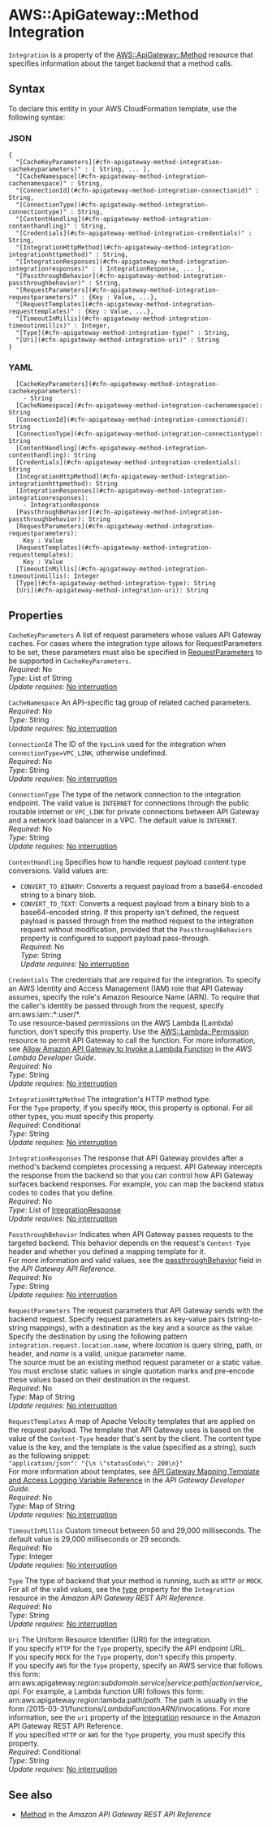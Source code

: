 # AWS::ApiGateway::Method Integration<a name="aws-properties-apitgateway-method-integration"></a>

`Integration` is a property of the [AWS::ApiGateway::Method](https://docs.aws.amazon.com/AWSCloudFormation/latest/UserGuide/aws-resource-apigateway-method.html) resource that specifies information about the target backend that a method calls\.

## Syntax<a name="aws-properties-apitgateway-method-integration-syntax"></a>

To declare this entity in your AWS CloudFormation template, use the following syntax:

### JSON<a name="aws-properties-apitgateway-method-integration-syntax.json"></a>

```
{
  "[CacheKeyParameters](#cfn-apigateway-method-integration-cachekeyparameters)" : [ String, ... ],
  "[CacheNamespace](#cfn-apigateway-method-integration-cachenamespace)" : String,
  "[ConnectionId](#cfn-apigateway-method-integration-connectionid)" : String,
  "[ConnectionType](#cfn-apigateway-method-integration-connectiontype)" : String,
  "[ContentHandling](#cfn-apigateway-method-integration-contenthandling)" : String,
  "[Credentials](#cfn-apigateway-method-integration-credentials)" : String,
  "[IntegrationHttpMethod](#cfn-apigateway-method-integration-integrationhttpmethod)" : String,
  "[IntegrationResponses](#cfn-apigateway-method-integration-integrationresponses)" : [ IntegrationResponse, ... ],
  "[PassthroughBehavior](#cfn-apigateway-method-integration-passthroughbehavior)" : String,
  "[RequestParameters](#cfn-apigateway-method-integration-requestparameters)" : {Key : Value, ...},
  "[RequestTemplates](#cfn-apigateway-method-integration-requesttemplates)" : {Key : Value, ...},
  "[TimeoutInMillis](#cfn-apigateway-method-integration-timeoutinmillis)" : Integer,
  "[Type](#cfn-apigateway-method-integration-type)" : String,
  "[Uri](#cfn-apigateway-method-integration-uri)" : String
}
```

### YAML<a name="aws-properties-apitgateway-method-integration-syntax.yaml"></a>

```
  [CacheKeyParameters](#cfn-apigateway-method-integration-cachekeyparameters): 
    - String
  [CacheNamespace](#cfn-apigateway-method-integration-cachenamespace): String
  [ConnectionId](#cfn-apigateway-method-integration-connectionid): String
  [ConnectionType](#cfn-apigateway-method-integration-connectiontype): String
  [ContentHandling](#cfn-apigateway-method-integration-contenthandling): String
  [Credentials](#cfn-apigateway-method-integration-credentials): String
  [IntegrationHttpMethod](#cfn-apigateway-method-integration-integrationhttpmethod): String
  [IntegrationResponses](#cfn-apigateway-method-integration-integrationresponses): 
    - IntegrationResponse
  [PassthroughBehavior](#cfn-apigateway-method-integration-passthroughbehavior): String
  [RequestParameters](#cfn-apigateway-method-integration-requestparameters): 
    Key : Value
  [RequestTemplates](#cfn-apigateway-method-integration-requesttemplates): 
    Key : Value
  [TimeoutInMillis](#cfn-apigateway-method-integration-timeoutinmillis): Integer
  [Type](#cfn-apigateway-method-integration-type): String
  [Uri](#cfn-apigateway-method-integration-uri): String
```

## Properties<a name="aws-properties-apitgateway-method-integration-properties"></a>

`CacheKeyParameters`  <a name="cfn-apigateway-method-integration-cachekeyparameters"></a>
A list of request parameters whose values API Gateway caches\. For cases where the integration type allows for RequestParameters to be set, these parameters must also be specified in [RequestParameters](https://docs.aws.amazon.com/AWSCloudFormation/latest/UserGuide/aws-resource-apigateway-method.html#cfn-apigateway-method-requestparameters) to be supported in `CacheKeyParameters`\.  
*Required*: No  
*Type*: List of String  
*Update requires*: [No interruption](https://docs.aws.amazon.com/AWSCloudFormation/latest/UserGuide/using-cfn-updating-stacks-update-behaviors.html#update-no-interrupt)

`CacheNamespace`  <a name="cfn-apigateway-method-integration-cachenamespace"></a>
An API\-specific tag group of related cached parameters\.  
*Required*: No  
*Type*: String  
*Update requires*: [No interruption](https://docs.aws.amazon.com/AWSCloudFormation/latest/UserGuide/using-cfn-updating-stacks-update-behaviors.html#update-no-interrupt)

`ConnectionId`  <a name="cfn-apigateway-method-integration-connectionid"></a>
The ID of the `VpcLink` used for the integration when `connectionType=VPC_LINK`, otherwise undefined\.  
*Required*: No  
*Type*: String  
*Update requires*: [No interruption](https://docs.aws.amazon.com/AWSCloudFormation/latest/UserGuide/using-cfn-updating-stacks-update-behaviors.html#update-no-interrupt)

`ConnectionType`  <a name="cfn-apigateway-method-integration-connectiontype"></a>
The type of the network connection to the integration endpoint\. The valid value is `INTERNET` for connections through the public routable internet or `VPC_LINK` for private connections between API Gateway and a network load balancer in a VPC\. The default value is `INTERNET`\.  
*Required*: No  
*Type*: String  
*Update requires*: [No interruption](https://docs.aws.amazon.com/AWSCloudFormation/latest/UserGuide/using-cfn-updating-stacks-update-behaviors.html#update-no-interrupt)

`ContentHandling`  <a name="cfn-apigateway-method-integration-contenthandling"></a>
Specifies how to handle request payload content type conversions\. Valid values are:  
+ `CONVERT_TO_BINARY`: Converts a request payload from a base64\-encoded string to a binary blob\.
+ `CONVERT_TO_TEXT`: Converts a request payload from a binary blob to a base64\-encoded string\.
If this property isn't defined, the request payload is passed through from the method request to the integration request without modification, provided that the `PassthroughBehaviors` property is configured to support payload pass\-through\.  
*Required*: No  
*Type*: String  
*Update requires*: [No interruption](https://docs.aws.amazon.com/AWSCloudFormation/latest/UserGuide/using-cfn-updating-stacks-update-behaviors.html#update-no-interrupt)

`Credentials`  <a name="cfn-apigateway-method-integration-credentials"></a>
The credentials that are required for the integration\. To specify an AWS Identity and Access Management \(IAM\) role that API Gateway assumes, specify the role's Amazon Resource Name \(ARN\)\. To require that the caller's identity be passed through from the request, specify arn:aws:iam::\*:user/\*\.  
To use resource\-based permissions on the AWS Lambda \(Lambda\) function, don't specify this property\. Use the [AWS::Lambda::Permission](https://docs.aws.amazon.com/AWSCloudFormation/latest/UserGuide/aws-resource-lambda-permission.html) resource to permit API Gateway to call the function\. For more information, see [Allow Amazon API Gateway to Invoke a Lambda Function](https://docs.aws.amazon.com/lambda/latest/dg/access-control-resource-based.html#access-control-resource-based-example-apigateway-invoke-function) in the *AWS Lambda Developer Guide*\.  
*Required*: No  
*Type*: String  
*Update requires*: [No interruption](https://docs.aws.amazon.com/AWSCloudFormation/latest/UserGuide/using-cfn-updating-stacks-update-behaviors.html#update-no-interrupt)

`IntegrationHttpMethod`  <a name="cfn-apigateway-method-integration-integrationhttpmethod"></a>
The integration's HTTP method type\.  
For the `Type` property, if you specify `MOCK`, this property is optional\. For all other types, you must specify this property\.  
*Required*: Conditional  
*Type*: String  
*Update requires*: [No interruption](https://docs.aws.amazon.com/AWSCloudFormation/latest/UserGuide/using-cfn-updating-stacks-update-behaviors.html#update-no-interrupt)

`IntegrationResponses`  <a name="cfn-apigateway-method-integration-integrationresponses"></a>
The response that API Gateway provides after a method's backend completes processing a request\. API Gateway intercepts the response from the backend so that you can control how API Gateway surfaces backend responses\. For example, you can map the backend status codes to codes that you define\.  
*Required*: No  
*Type*: List of [IntegrationResponse](aws-properties-apitgateway-method-integration-integrationresponse.md)  
*Update requires*: [No interruption](https://docs.aws.amazon.com/AWSCloudFormation/latest/UserGuide/using-cfn-updating-stacks-update-behaviors.html#update-no-interrupt)

`PassthroughBehavior`  <a name="cfn-apigateway-method-integration-passthroughbehavior"></a>
Indicates when API Gateway passes requests to the targeted backend\. This behavior depends on the request's `Content-Type` header and whether you defined a mapping template for it\.  
For more information and valid values, see the [passthroughBehavior](https://docs.aws.amazon.com/apigateway/api-reference/link-relation/integration-put/#passthroughBehavior) field in the *API Gateway API Reference*\.  
*Required*: No  
*Type*: String  
*Update requires*: [No interruption](https://docs.aws.amazon.com/AWSCloudFormation/latest/UserGuide/using-cfn-updating-stacks-update-behaviors.html#update-no-interrupt)

`RequestParameters`  <a name="cfn-apigateway-method-integration-requestparameters"></a>
The request parameters that API Gateway sends with the backend request\. Specify request parameters as key\-value pairs \(string\-to\-string mappings\), with a destination as the key and a source as the value\.  
Specify the destination by using the following pattern `integration.request.location.name`, where *location* is query string, path, or header, and *name* is a valid, unique parameter name\.  
The source must be an existing method request parameter or a static value\. You must enclose static values in single quotation marks and pre\-encode these values based on their destination in the request\.  
*Required*: No  
*Type*: Map of String  
*Update requires*: [No interruption](https://docs.aws.amazon.com/AWSCloudFormation/latest/UserGuide/using-cfn-updating-stacks-update-behaviors.html#update-no-interrupt)

`RequestTemplates`  <a name="cfn-apigateway-method-integration-requesttemplates"></a>
A map of Apache Velocity templates that are applied on the request payload\. The template that API Gateway uses is based on the value of the `Content-Type` header that's sent by the client\. The content type value is the key, and the template is the value \(specified as a string\), such as the following snippet:  
`"application/json": "{\n \"statusCode\": 200\n}"`  
For more information about templates, see [API Gateway Mapping Template and Access Logging Variable Reference](https://docs.aws.amazon.com/apigateway/latest/developerguide/api-gateway-mapping-template-reference.html) in the *API Gateway Developer Guide*\.  
*Required*: No  
*Type*: Map of String  
*Update requires*: [No interruption](https://docs.aws.amazon.com/AWSCloudFormation/latest/UserGuide/using-cfn-updating-stacks-update-behaviors.html#update-no-interrupt)

`TimeoutInMillis`  <a name="cfn-apigateway-method-integration-timeoutinmillis"></a>
Custom timeout between 50 and 29,000 milliseconds\. The default value is 29,000 milliseconds or 29 seconds\.  
*Required*: No  
*Type*: Integer  
*Update requires*: [No interruption](https://docs.aws.amazon.com/AWSCloudFormation/latest/UserGuide/using-cfn-updating-stacks-update-behaviors.html#update-no-interrupt)

`Type`  <a name="cfn-apigateway-method-integration-type"></a>
The type of backend that your method is running, such as `HTTP` or `MOCK`\. For all of the valid values, see the [type](https://docs.aws.amazon.com/apigateway/api-reference/resource/integration/#type) property for the `Integration` resource in the *Amazon API Gateway REST API Reference*\.  
*Required*: No  
*Type*: String  
*Update requires*: [No interruption](https://docs.aws.amazon.com/AWSCloudFormation/latest/UserGuide/using-cfn-updating-stacks-update-behaviors.html#update-no-interrupt)

`Uri`  <a name="cfn-apigateway-method-integration-uri"></a>
The Uniform Resource Identifier \(URI\) for the integration\.  
If you specify `HTTP` for the `Type` property, specify the API endpoint URL\.  
If you specify `MOCK` for the `Type` property, don't specify this property\.  
If you specify `AWS` for the `Type` property, specify an AWS service that follows this form: arn:aws:apigateway:*region*:*subdomain*\.*service\|service*:*path\|action*/*service\_api*\. For example, a Lambda function URI follows this form: arn:aws:apigateway:*region*:lambda:path/*path*\. The path is usually in the form /2015\-03\-31/functions/*LambdaFunctionARN*/invocations\. For more information, see the `uri` property of the [Integration](https://docs.aws.amazon.com/apigateway/api-reference/resource/integration/) resource in the Amazon API Gateway REST API Reference\.  
If you specified `HTTP` or `AWS` for the `Type` property, you must specify this property\.  
*Required*: Conditional  
*Type*: String  
*Update requires*: [No interruption](https://docs.aws.amazon.com/AWSCloudFormation/latest/UserGuide/using-cfn-updating-stacks-update-behaviors.html#update-no-interrupt)

## See also<a name="aws-properties-apitgateway-method-integration--seealso"></a>
+ [Method](https://docs.aws.amazon.com/apigateway/api-reference/resource/method/) in the *Amazon API Gateway REST API Reference*

